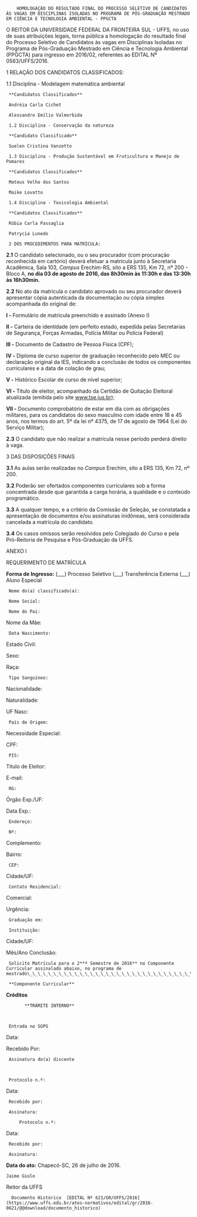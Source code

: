         HOMOLOGAÇÃO DO RESULTADO FINAL DO PROCESSO SELETIVO DE CANDIDATOS ÀS VAGAS EM DISCIPLINAS ISOLADAS NO PROGRAMA DE PÓS-GRADUAÇÃO MESTRADO EM CIÊNCIA E TECNOLOGIA AMBIENTAL - PPGCTA  

O REITOR DA UNIVERSIDADE FEDERAL DA FRONTEIRA SUL - UFFS, no uso de suas atribuições legais, torna pública a homologação do resultado final do Processo Seletivo de Candidatos às vagas em Disciplinas Isoladas no Programa de Pós-Graduação Mestrado em Ciência e Tecnologia Ambiental (PPGCTA) para ingresso em 2016/02, referentes ao EDITAL Nº 0563/UFFS/2016.

 1 RELAÇÃO DOS CANDIDATOS CLASSIFICADOS:

 1.1 Disciplina - Modelagem matemática ambiental

     **Candidatos Classificados**

     Andréia Carla Cichet

     Alessandro Emílio Valmorbida

     1.2 Disciplina - Conservação da natureza

     **Candidato Classificado**

     Suelen Cristina Vanzetto

     1.3 Disciplina - Produção Sustentável em Fruticultura e Manejo de Pomares

     **Candidatos Classificados**

     Mateus Velho dos Santos

     Maike Lovatto 

     1.4 Disciplina - Toxicologia Ambiental

     **Candidatos Classificados**

     Rúbia Carla Passaglia

     Patrycia Lunedo

     2 DOS PROCEDIMENTOS PARA MATRÍCULA:

 **2.1** O candidato selecionado, ou o seu procurador (com procuração reconhecida em cartório) deverá efetuar a matrícula junto à Secretaria Acadêmica, Sala 103, *Campus* Erechim-RS, sito a ERS 135, Km 72, nº 200 - Bloco A, **no dia 03 de agosto de 2016, das 8h30min às 11:30h e das 13:30h às 16h30min.**

 **2.2** No ato da matrícula o candidato aprovado ou seu procurador deverá apresentar cópia autenticada da documentação ou cópia simples acompanhada do original de:

 **I -** Formulário de matricula preenchido e assinado (Anexo I)

 **II -** Carteira de identidade (em perfeito estado, expedida pelas Secretarias de Segurança, Forças Armadas, Polícia Militar ou Polícia Federal)

 **III -** Documento de Cadastro de Pessoa Física (CPF);

 **IV -** Diploma de curso superior de graduação reconhecido pelo MEC ou declaração original da IES, indicando a conclusão de todos os componentes curriculares e a data de colação de grau;

 **V -** Histórico Escolar de curso de nível superior;

 **VI -** Título de eleitor, acompanhado da Certidão de Quitação Eleitoral atualizada (emitida pelo site www.tse.jus.br);

 **VII -** Documento comprobatório de estar em dia com as obrigações militares, para os candidatos do sexo masculino com idade entre 18 e 45 anos, nos termos do art. 5º da lei nº 4375, de 17 de agosto de 1964 (Lei do Serviço Militar);

 **2.3** O candidato que não realizar a matrícula nesse período perderá direito à vaga.

 3 DAS DISPOSIÇÕES FINAIS

 **3.1** As aulas serão realizadas no *Campus* Erechim, sito a ERS 135, Km 72, nº 200.

 **3.2** Poderão ser ofertados componentes curriculares sob a forma concentrada desde que garantida a carga horária, a qualidade e o conteúdo programático.

 **3.3** A qualquer tempo, e a critério da Comissão de Seleção, se constatada a apresentação de documentos e/ou assinaturas inidôneas, será considerada cancelada a matrícula do candidato.

 **3.4** Os casos omissos serão resolvidos pelo Colegiado do Curso e pela Pró-Reitoria de Pesquisa e Pós-Graduação da UFFS.

 ANEXO I

 REQUERIMENTO DE MATRÍCULA

 **Forma de Ingresso:** (\_\_\_) Processo Seletivo (\_\_\_) Transferência Externa (\_\_\_) Aluno Especial

     Nome do(a) classificado(a):

     Nome Social:

     Nome do Pai:

   Nome da Mãe:

     Data Nascimento:

   Estado Civil:

   Sexo:

   Raça:

     Tipo Sanguíneo:

   Nacionalidade:

   Naturalidade:

   UF Nasc:

     País de Origem:

   Necessidade Especial:

   CPF:

     PIS:

   Titulo de Eleitor:

   E-mail:

     RG:

   Órgão Exp./UF:

   Data Exp.:

     Endereço:

     Nº:

   Complemento:

   Bairro:

     CEP:

   Cidade/UF:

     Contato Residencial:

   Comercial:

   Urgência:

     Graduação em:

     Instituição:

   Cidade/UF:

   Mês/Ano Conclusão:

     Solicito Matrícula para o 2**º Semestre de 2016** no Componente Curricular assinalado abaixo, no programa de mestrado\_\_\_\_\_\_\_\_\_\_\_\_\_\_\_\_\_\_\_\_\_\_\_\_\_\_\_\_\_\_\_\_\_\_\_\_\_\_\_\_\_\_\_\_\_\_\_\_\_\_\_\_\_\_\_\_\_\_\_\_\_

     **Componente Curricular**

   **Créditos**

           **TRÂMITE INTERNO**

  

     Entrada no SGPG

  

 Data:

  

 Recebido Por:

  

     Assinatura do(a) discente

            

     Protocolo n.º:

   Data:

     Recebido por:

     Assinatura:

         Protocolo n.º:

   Data:

     Recebido por:

     Assinatura:

      

   **Data do ato:** Chapecó-SC, 26 de julho de 2016.   
 

    Jaime Giolo   
 Reitor da UFFS 

      Documento Histórico  [EDITAL Nº 621/GR/UFFS/2016](https://www.uffs.edu.br/atos-normativos/edital/gr/2016-0621/@@download/documento_historico)     
      